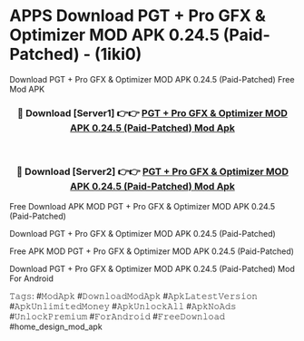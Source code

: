 # APPS Download PGT + Pro GFX & Optimizer MOD APK 0.24.5 (Paid-Patched) - (1iki0)
Download PGT + Pro GFX & Optimizer MOD APK 0.24.5 (Paid-Patched) Free Mod APK

<div align="center">
<h3>🔴 Download [Server1] 👉👉 <a href="https://apk-comot.site?title=PGT_+_Pro_GFX_&_Optimizer_MOD_APK_0.24.5_(Paid-Patched)">PGT + Pro GFX & Optimizer MOD APK 0.24.5 (Paid-Patched) Mod Apk</a></h3><br>

<h3>🔴 Download [Server2] 👉👉 <a href="https://apk-comot.site?title=PGT_+_Pro_GFX_&_Optimizer_MOD_APK_0.24.5_(Paid-Patched)">PGT + Pro GFX & Optimizer MOD APK 0.24.5 (Paid-Patched) Mod Apk</a></h3>
</div>


Free Download APK MOD PGT + Pro GFX & Optimizer MOD APK 0.24.5 (Paid-Patched)

Download PGT + Pro GFX & Optimizer MOD APK 0.24.5 (Paid-Patched) 

Free APK MOD PGT + Pro GFX & Optimizer MOD APK 0.24.5 (Paid-Patched) 

Download PGT + Pro GFX & Optimizer MOD APK 0.24.5 (Paid-Patched) Mod For Android

𝚃𝚊𝚐𝚜: #𝙼𝚘𝚍𝙰𝚙𝚔 #𝙳𝚘𝚠𝚗𝚕𝚘𝚊𝚍𝙼𝚘𝚍𝙰𝚙𝚔 #𝙰𝚙𝚔𝙻𝚊𝚝𝚎𝚜𝚝𝚅𝚎𝚛𝚜𝚒𝚘𝚗 #𝙰𝚙𝚔𝚄𝚗𝚕𝚒𝚖𝚒𝚝𝚎𝚍𝙼𝚘𝚗𝚎𝚢 #𝙰𝚙𝚔𝚄𝚗𝚕𝚘𝚌𝚔𝙰𝚕𝚕 #𝙰𝚙𝚔𝙽𝚘𝙰𝚍𝚜 #𝚄𝚗𝚕𝚘𝚌𝚔𝙿𝚛𝚎𝚖𝚒𝚞𝚖 #𝙵𝚘𝚛𝙰𝚗𝚍𝚛𝚘𝚒𝚍 #𝙵𝚛𝚎𝚎𝙳𝚘𝚠𝚗𝚕𝚘𝚊𝚍 #home_design_mod_apk